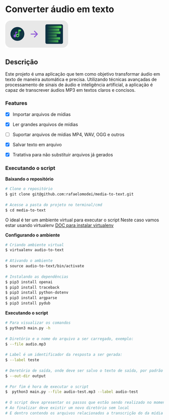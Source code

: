# Converter áudio em texto

<img alt="audio to text" src="./img/img-readme.png" width="200" />

## Descrição

Este projeto é uma aplicação que tem como objetivo transformar áudio em texto de maneira automática e precisa. Utilizando técnicas avançadas de processamento de sinais de áudio e inteligência artificial, a aplicação é capaz de transcrever áudios MP3 em textos claros e concisos.


### Features

- [x] Importar arquivos de mídias
- [x] Ler grandes arquivos de mídias
- [ ] Suportar arquivos de mídias MP4, WAV, OGG e outros
- [X] Salvar texto em arquivo
- [X] Tratativa para não substituir arquivos já gerados


### Executando o script


**Baixando o repositório**

```bash
# Clone o repositório
$ git clone git@github.com:rafaelomodei/media-to-text.git

# Acesse a pasta do projeto no terminal/cmd
$ cd media-to-text
```

O ideal é ter um ambiente virtual para executar o script
Neste caso vamos estar usando virtualenv
[DOC para instalar virtualenv](https://virtualenv.pypa.io/en/latest/installation.html)

**Configurando o ambiente**

```bash
# Criando ambiente virtual
$ virtualenv audio-to-text

# Ativando o ambiente
$ source audio-to-text/bin/activate

# Instalando as dependências
$ pip3 install openai
$ pip3 install traceback
$ pip3 install python-dotenv
$ pip3 install argparse
$ pip3 install pydub
```


**Executando o script**

```bash
# Para visualizar os comandos
$ python3 main.py -h

# Diretório e o nome do arquivo a ser carregado, exemplo:
$ --file audio.mp3

# Label é um identificador da resposta a ser gerada:
$ --label teste

# Deretório de saída, onde deve ser salvo o texto de saída, por padrão o diretório é output:
$ --out-dir output

# Por fim é hora de executar o script
$  python3 main.py --file audio-test.mp3 --label audio-test

# O script deve apresentar os passos que estão sendo realizado no momento
# Ao finalizar deve existir um novo diretório sem local
# E dentro contendo os arquivos relacionados a transcrição do da mídia
```